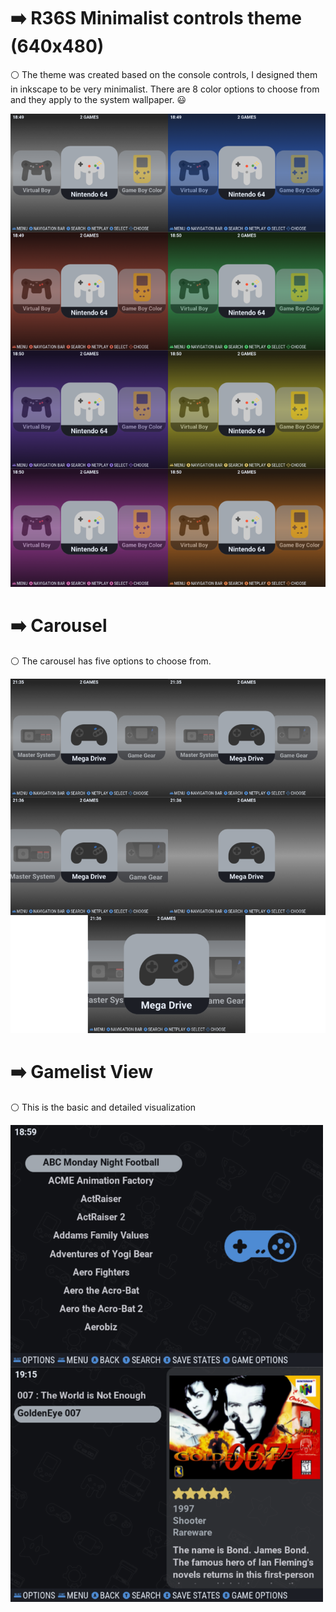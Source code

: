 # :arrow_right: R36S Minimalist controls theme (640x480)

:white_circle: The theme was created based on the console controls, I designed them in inkscape to be very minimalist.
There are 8 color options to choose from and they apply to the system wallpaper. :smiley:

<img width="600" heigth="1000"  src="/assets/images/image1.png">

# :arrow_right: Carousel
:white_circle: The carousel has five options to choose from.

<img width="600" heigth="1000" src="/assets/images/image2.png">

# :arrow_right: Gamelist View
:white_circle: This is the basic and detailed visualization

<img width="500" heigth="1000" src="/assets/images/image3.png">


